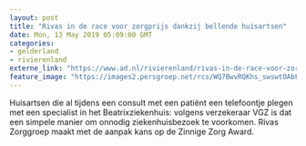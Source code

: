 ```yaml
---
layout: post
title: "Rivas in de race voor zorgprijs dankzij bellende huisartsen"
date: Mon, 13 May 2019 05:09:00 GMT
categories: 
- gelderland 
- rivierenland 
externe_link: "https://www.ad.nl/rivierenland/rivas-in-de-race-voor-zorgprijs-dankzij-bellende-huisartsen~a64c54dd/"
feature_image: "https://images2.persgroep.net/rcs/WQ7BwvRQKhs_swswtOAbFG3iqGM/diocontent/148116875/_fitwidth/400/?appId=21791a8992982cd8da851550a453bd7f&quality=0.7"
---
```


Huisartsen die al tijdens een consult met een patiënt een telefoontje plegen met een specialist in het Beatrixziekenhuis: volgens verzekeraar VGZ is dat een simpele manier om onnodig ziekenhuisbezoek te voorkomen. Rivas Zorggroep maakt met de aanpak kans op de Zinnige Zorg Award.
